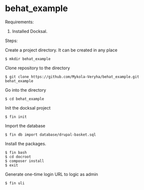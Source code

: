 # behat_example

Requirements:
1) Installed Docksal.

Steps:

Create a project directory. It can be created in any place

```
$ mkdir behat_example
```

Clone repository to the directory

```
$ git clone https://github.com/Mykola-Veryha/behat_example.git behat_example
```

Go into the directory

```
$ cd behat_example
```

Init the docksal project

``` 
$ fin init
```

Import the database

``` 
$ fin db import database/drupal-basket.sql 
```

Install the packages.

``` 
$ fin bash 
$ cd docroot
$ composer install
$ exit
```

Generate one-time login URL to logic as admin

``` 
$ fin uli
```
